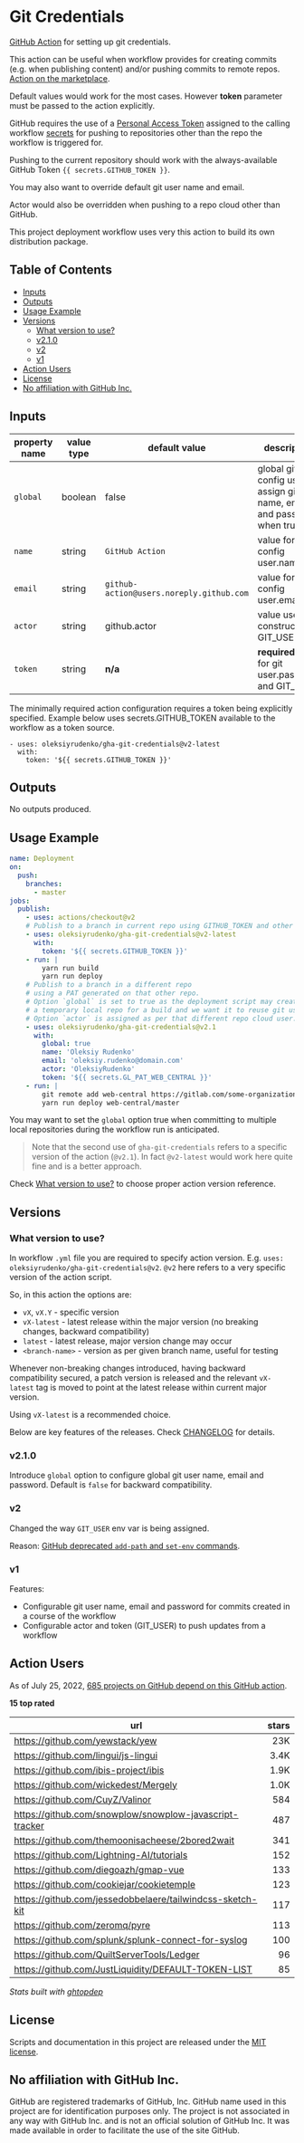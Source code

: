 # Git Credentials

[GitHub Action](https://github.com/features/actions) for setting up
git credentials.

This action can be useful when workflow provides for creating commits
(e.g. when publishing content) and/or pushing commits to remote repos.
[Action on the marketplace](https://github.com/marketplace/actions/configure-git-credentials).

Default values would work for the most cases.
However **token** parameter must be passed to the action explicitly.

GitHub requires the use of
a [Personal Access Token](https://help.github.com/en/articles/creating-a-personal-access-token-for-the-command-line)
assigned to the calling workflow
[secrets](https://help.github.com/en/articles/virtual-environments-for-github-actions#creating-and-using-secrets-encrypted-variables)
for pushing to repositories other than the repo the workflow is triggered for.

Pushing to the current repository should work
with the always-available GitHub Token `{{ secrets.GITHUB_TOKEN }}`.

You may also want to override default git user name and email.

Actor would also be overridden when pushing to a repo cloud other than GitHub.

This project deployment workflow uses very this action to build its own distribution package.

<!-- START doctoc generated TOC please keep comment here to allow auto update -->
<!-- DON'T EDIT THIS SECTION, INSTEAD RE-RUN doctoc TO UPDATE -->
## Table of Contents

- [Inputs](#inputs)
- [Outputs](#outputs)
- [Usage Example](#usage-example)
- [Versions](#versions)
  - [What version to use?](#what-version-to-use)
  - [v2.1.0](#v210)
  - [v2](#v2)
  - [v1](#v1)
- [Action Users](#action-users)
- [License](#license)
- [No affiliation with GitHub Inc.](#no-affiliation-with-github-inc)

<!-- END doctoc generated TOC please keep comment here to allow auto update -->
<!-- generated with [DocToc](https://github.com/thlorenz/doctoc) -->

## Inputs

| property name | value type | default value | description |
| ---           | ---        | ---           | ---         |
| `global`      | boolean    | false         | global git config used to assign git user name, email and password when true |
| `name`        | string     | `GitHub Action` | value for git config user.name |
| `email`       | string     | `github-action@users.noreply.github.com` | value for git config user.email |
| `actor`       | string     | github.actor  | value used to construct GIT_USER |
| `token`       | string     | **n/a**       | **required** value for git user.password and GIT_USER |

The minimally required action configuration requires a token being explicitly specified.
Example below uses secrets.GITHUB_TOKEN available to the workflow as a token source.

```
- uses: oleksiyrudenko/gha-git-credentials@v2-latest
  with:
    token: '${{ secrets.GITHUB_TOKEN }}'
```

## Outputs

No outputs produced.

## Usage Example

```yaml
name: Deployment
on:
  push:
    branches:
      - master
jobs:
  publish:
    - uses: actions/checkout@v2
    # Publish to a branch in current repo using GITHUB_TOKEN and other default settings.
    - uses: oleksiyrudenko/gha-git-credentials@v2-latest
      with:
        token: '${{ secrets.GITHUB_TOKEN }}'
    - run: |
        yarn run build
        yarn run deploy
    # Publish to a branch in a different repo
    # using a PAT generated on that other repo.
    # Option `global` is set to true as the deployment script may create 
    # a temporary local repo for a build and we want it to reuse git user settings.
    # Option `actor` is assigned as per that different repo cloud user.
    - uses: oleksiyrudenko/gha-git-credentials@v2.1
      with:
        global: true
        name: 'Oleksiy Rudenko'
        email: 'oleksiy.rudenko@domain.com'
        actor: 'OleksiyRudenko'
        token: '${{ secrets.GL_PAT_WEB_CENTRAL }}'
    - run: |
        git remote add web-central https://gitlab.com/some-organization/website.git
        yarn run deploy web-central/master
```

You may want to set the `global` option true when committing
to multiple local repositories during the workflow run is anticipated.

> Note that the second use of `gha-git-credentials` refers to a specific
> version of the action (`@v2.1`). In fact `@v2-latest` would work here quite fine
> and is a better approach.

Check [What version to use?](#what-version-to-use) to choose proper
action version reference.

## Versions

### What version to use?

In workflow `.yml` file you are required to specify action version.
E.g. `uses: oleksiyrudenko/gha-git-credentials@v2`.
`@v2` here refers to a very specific version of the action script.

So, in this action the options are:
- `vX`, `vX.Y` - specific version
- `vX-latest` - latest release within the major version
  (no breaking changes, backward compatibility)
- `latest` - latest release, major version change may occur
- `<branch-name>` - version as per given branch name, useful for testing 

Whenever non-breaking changes introduced, having backward compatibility secured,
a patch version is released and the relevant `vX-latest` tag is moved to point
at the latest release within current major version.

Using `vX-latest` is a recommended choice.

Below are key features of the releases.
Check [CHANGELOG](./CHANGELOG.md) for details. 

### v2.1.0

Introduce `global` option to configure global git user name, email and password.
Default is `false` for backward compatibility.

### v2
Changed the way `GIT_USER` env var is being assigned.

Reason:
[GitHub deprecated `add-path` and `set-env` commands](https://github.blog/changelog/2020-10-01-github-actions-deprecating-set-env-and-add-path-commands/).

### v1
Features:
- Configurable git user name, email and password for commits created in a course of the workflow
- Configurable actor and token (GIT_USER) to push updates from a workflow

## Action Users

As of July 25, 2022, [685 projects on GitHub depend on this GitHub action](https://github.com/OleksiyRudenko/gha-git-credentials/network/dependents).

**15 top rated**

| url                                                        |   stars |
|------------------------------------------------------------|--------:|
| https://github.com/yewstack/yew                            |     23K |
| https://github.com/lingui/js-lingui                        |    3.4K |
| https://github.com/ibis-project/ibis                       |    1.9K |
| https://github.com/wickedest/Mergely                       |    1.0K |
| https://github.com/CuyZ/Valinor                            |     584 |
| https://github.com/snowplow/snowplow-javascript-tracker    |     487 |
| https://github.com/themoonisacheese/2bored2wait            |     341 |
| https://github.com/Lightning-AI/tutorials                  |     152 |
| https://github.com/diegoazh/gmap-vue                       |     133 |
| https://github.com/cookiejar/cookietemple                  |     123 |
| https://github.com/jessedobbelaere/tailwindcss-sketch-kit  |     117 |
| https://github.com/zeromq/pyre                             |     113 |
| https://github.com/splunk/splunk-connect-for-syslog        |     100 |
| https://github.com/QuiltServerTools/Ledger                 |      96 |
| https://github.com/JustLiquidity/DEFAULT-TOKEN-LIST        |      85 |

_Stats built with [ghtopdep](https://github.com/github-tooling/ghtopdep)_

## License

Scripts and documentation in this project are released under the [MIT license](LICENSE).

## No affiliation with GitHub Inc.

GitHub are registered trademarks of GitHub, Inc.
GitHub name used in this project are for identification purposes only.
The project is not associated in any way with GitHub Inc.
and is not an official solution of GitHub Inc.
It was made available in order to facilitate the use of the site GitHub.
